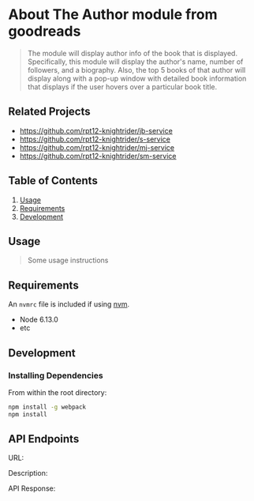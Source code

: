 # About The Author module from goodreads

>  The module will display author info of the book that is displayed. Specifically, this module will 
    display the author's name, number of followers, and a biography. Also, the top 5 books of that 
    author will display along with a pop-up window with detailed book information that displays
    if the user hovers over a particular book title.

## Related Projects

  - https://github.com/rpt12-knightrider/jb-service
  - https://github.com/rpt12-knightrider/s-service
  - https://github.com/rpt12-knightrider/mj-service
  - https://github.com/rpt12-knightrider/sm-service

## Table of Contents

1. [Usage](#Usage)
1. [Requirements](#requirements)
1. [Development](#development)

## Usage

> Some usage instructions

## Requirements

An `nvmrc` file is included if using [nvm](https://github.com/creationix/nvm).

- Node 6.13.0
- etc

## Development

### Installing Dependencies

From within the root directory:

```sh
npm install -g webpack
npm install
```

## API Endpoints

URL:

Description: 

API Response:


